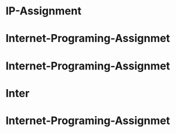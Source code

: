 # IP-Assignment
# Internet-Programing-Assignmet
# Internet-Programing-Assignmet
# Inter
# Internet-Programing-Assignmet
